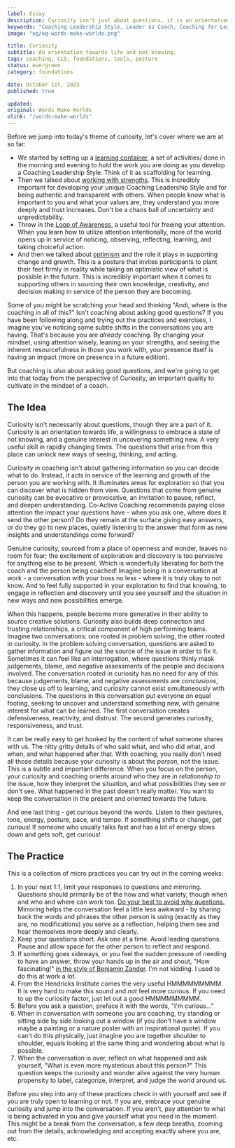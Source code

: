 ```yaml
---
label: Essay
description: Curiosity isn't just about questions, it is an orientation towards life.
keywords: "Coaching Leadership Style, Leader as Coach, Coaching for Leaders, Manager as Coach"
image: "og/og-words-make-worlds.png"

title: Curiosity
subtitle: An orientation towards life and not knowing.
tags: coaching, CLS, foundations, tools, posture
status: evergreen
category: foundations

date: October 1st, 2023
published: true

updated:
original: Words Make Worlds
olink: "/words-make-worlds"
---
```


Before we jump into today's theme of curiosity, let's cover where we are at so far:

- We started by setting up a [learning container](https://methodandmatter.com/writing/essays/the-learning-container), a set of activities/ done in the morning and evening to _hold_ the work you are doing as you develop a Coaching Leadership Style. Think of it as scaffolding for learning.
- Then we talked about [working with strengths](https://methodandmatter.com/writing/essays/working-with-strengths). This is incredibly important for developing your unique Coaching Leadership Style and for being authentic and transparent with others. When people know what is important to you and what your values are, they understand you more deeply and trust increases. Don't be a chaos ball of uncertainty and unpredictability.
-  Throw in the [Loop of Awareness](https://methodandmatter.com/writing/essays/the-loop-of-awareness), a useful tool for freeing your attention. When you learn how to utilize attention intentionally, more of the world opens up in service of noticing, observing, reflecting, learning, and taking choiceful action.
- And then we talked about [optimism](https://methodandmatter.com/writing/essays/optimisim) and the role it plays in supporting change and growth. This is a posture that invites participants to plant their feet firmly in reality while taking an optimistic view of what is possible in the future. This is incredibly important when it comes to supporting others in sourcing their own knowledge, creativity, and decision making in service of the person they are becoming.

Some of you might be scratching your head and thinking "Andi, where is the coaching in all of this?" Isn't coaching about asking good questions? If you have been following along and trying out the practices and exercises, I imagine you've noticing some subtle shifts in the conversations you are having. That's because you are _already_ coaching. By changing your mindset, using attention wisely, leaning on your strengths, and seeing the inherent resourcefulness in those you work with, your presence itself is having an impact (more on presence in a future edition).

But coaching is _also_ about asking good questions, and we're going to get into that today from the perspective of Curiosity, an important quality to cultivate in the mindset of a coach.

## The Idea
Curiosity isn't necessarily about questions, though they are a part of it. Curiosity is an orientation towards life, a willingness to embrace a state of not knowing, and a genuine interest in uncovering something new. A very useful skill in rapidly changing times. The questions that arise from this place can unlock new ways of seeing, thinking, and acting.

Curiosity in coaching isn't about gathering information so you can decide what to do. Instead, it acts in service of the learning and growth of the person you are working with. It illuminates areas for exploration so that you can discover what is hidden from view. Questions that come from genuine curiosity can be evocative or provocative, an invitation to pause, reflect, and deepen understanding. Co-Active Coaching recommends paying close attention the impact your questions have - when you ask one, where does it send the other person? Do they remain at the surface giving easy answers, or do they go to new places, quietly listening to the answer that form as new insights and understandings come forward?

Genuine curiosity, sourced from a place of openness and wonder, leaves no room for fear; the excitement of exploration and discovery is too pervasive for anything else to be present. Which is wonderfully liberating for both the coach and the person being coached! Imagine being in a conversation at work - a conversation with your boss no less - where it is truly okay to not know. And to feel fully supported in your exploration to find that knowing, to engage in reflection and discovery until you see yourself and the situation in new ways and new possibilities emerge.

When this happens, people become more generative in their ability to source creative solutions. Curiosity also builds deep connection and trusting relationships, a critical component of high performing teams. Imagine two conversations: one rooted in problem solving, the other rooted in curiosity. In the problem solving conversation, questions are asked to gather information and figure out the source of the issue in order to fix it. Sometimes it can feel like an interrogation, where questions thinly mask judgements, blame, and negative assessments of the people and decisions involved. The conversation rooted in curiosity has no need for any of this because judgements, blame, and negative assessments are _conclusions_, they close us off to learning, and curiosity cannot exist simultaneously with conclusions. The questions in this conversation put everyone on equal footing, seeking to uncover and understand something new, with genuine interest for what can be learned. The first conversation creates defensiveness, reactivity, and distrust. The second generates curiosity, responsiveness, and trust.

It can be really easy to get hooked by the content of what someone shares with us. The nitty gritty details of who said what, and who did what, and when, and what happened after that. With coaching, you really don't need all those details because your curiosity is about the _person_, not the issue. This is a subtle and important difference. When you focus on the person, your curiosity and coaching orients around who they are _in relationship to_ the issue, how they interpret the situation, and what possibilities they see or don't see. What happened in the past doesn't really matter. You want to keep the conversation in the present and oriented towards the future.

And one last thing - get curious beyond the words. Listen to their gestures, tone, energy, posture, pace, and tempo. If something shifts or change, get curious! If someone who usually talks fast and has a lot of energy slows down and gets soft, get curious!

## The Practice
This is a collection of micro practices you can try out in the coming weeks:

1. In your next 1:1, limit your responses to questions and mirroring. Questions should primarily be of the how and what variety, though when and who and where can work too. [Do your best to avoid why questions.](https://medium.com/method-matter/the-paradox-of-why-77ee8a3b9cc3) Mirroring helps the conversation feel a little less awkward - by sharing back the words and phrases the other person is using (exactly as they are, no modifications) you serve as a reflection, helping them see and hear themselves more deeply and clearly.
2. Keep your questions short. Ask one at a time. Avoid leading questions. Pause and allow space for the other person to reflect and respond.
3. If something goes sideways, or you feel the sudden pressure of needing to have an answer, throw your hands up in the air and shout, "How fascinating!" [in the style of Benjamin Zander](https://youtu.be/qTKEBygQic0?si=0Ivp2Q4dXGH0TAsD&t=360). I'm not kidding. I used to do this at work a lot.
4. From the Hendricks Institute comes the very useful HMMMMMMMMM. It is very hard to make this sound and _not_ feel more curious. If you need to up the curiosity factor, just let out a good HMMMMMMMMM.
5. Before you ask a question, preface it with the words, "I'm curious…"
6. When in conversation with someone you are coaching, try standing or sitting side by side looking out a window (if you don't have a window maybe a painting or a nature poster with an inspirational quote). If you can't do this physically, just imagine you are together shoulder to shoulder, equals looking at the same thing and wondering about what is possible.
7. When the conversation is over, reflect on what happened and ask yourself, "What is even more mysterious about this person?" This question keeps the curiosity and wonder alive against the very human propensity to label, categorize, interpret, and judge the world around us.

Before you step into any of these practices check in with yourself and see if you are truly open to learning or not. If you are, embrace your genuine curiosity and jump into the conversation. If you aren't, pay attention to what is being activated in you and give yourself what you need in the moment. This might be a break from the conversation, a few deep breaths, zooming out from the details, acknowledging and accepting exactly where you are, etc.

